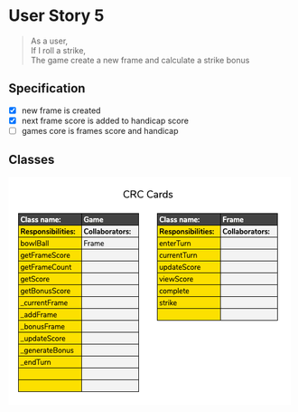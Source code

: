 # User Story 5

> As a user,</br>
If I roll a strike,</br>
The game create a new frame and calculate a strike bonus

## Specification

- [X] new frame is created
- [X] next frame score is added to handicap score
- [ ] games core is frames score and handicap

## Classes

![crc](../images/us5-crc.png)